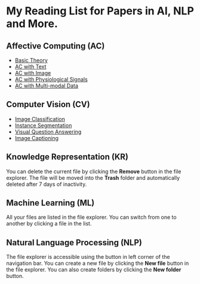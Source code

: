 # My Reading List for Papers in AI, NLP and More.

## Affective Computing (AC)

 - [Basic Theory](./AC/AC_theory.md)
 - [AC with Text](./AC/AC_Text.md)
 - [AC with Image](./AC/AC_Image.md)
 - [AC with Physiological Signals](./AC/AC_Physiological.md)
 - [AC with Multi-modal Data](./AC/AC_Multimodal.md)

## Computer Vision (CV)

 - [Image Classification](./AC/AC_theory.md)
 - [Instance Segmentation](./AC/AC_Text.md)
 - [Visual Question Answering](./AC/AC_Image.md)
 - [Image Captioning](./AC/AC_Physiological.md)

## Knowledge Representation (KR)

You can delete the current file by clicking the **Remove** button in the file explorer. The file will be moved into the **Trash** folder and automatically deleted after 7 days of inactivity.

## Machine Learning (ML)

All your files are listed in the file explorer. You can switch from one to another by clicking a file in the list.

## Natural Language Processing (NLP)

The file explorer is accessible using the button in left corner of the navigation bar. You can create a new file by clicking the **New file** button in the file explorer. You can also create folders by clicking the **New folder** button.







<!--stackedit_data:
eyJoaXN0b3J5IjpbMTc4NzYzODA0NSwxMTEyNDIwMTc5LDQyMD
I3MjAwNF19
-->